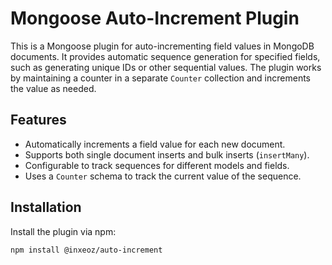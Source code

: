 # Mongoose Auto-Increment Plugin

This is a Mongoose plugin for auto-incrementing field values in MongoDB documents. It provides automatic sequence generation for specified fields, such as generating unique IDs or other sequential values. The plugin works by maintaining a counter in a separate `Counter` collection and increments the value as needed.

## Features

- Automatically increments a field value for each new document.
- Supports both single document inserts and bulk inserts (`insertMany`).
- Configurable to track sequences for different models and fields.
- Uses a `Counter` schema to track the current value of the sequence.

## Installation

Install the plugin via npm:

```bash
npm install @inxeoz/auto-increment
